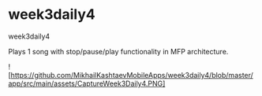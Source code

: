 # week3daily4
week3daily4


Plays 1 song with stop/pause/play functionality in MFP architecture.

![https://github.com/MikhailKashtaevMobileApps/week3daily4/blob/master/app/src/main/assets/CaptureWeek3Daily4.PNG]
